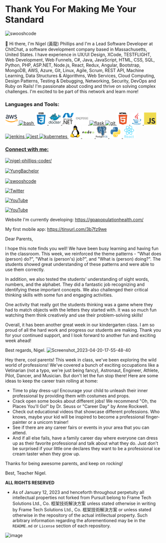 <h1 align="left"> Thank You For Making Me Your Standard </h1>
<p>
  
 <p align="left"> <img src="https://komarev.com/ghpvc/?username=swooshcode&label=Profile%20views&color=0e75b6&style=flat" alt="swooshcode" /> </p>
  <p> 🍯 Hi there, I'm Nigel (黃龍) Phillips and I'm a Lead Software Developer at ChitChat, a software development company based in Massachusetts, United States. I have experience in UX/UI Design, XCode, TESTFLIGHT, Web Development, Web Funnels, C#, Java, JavaScript, HTML, CSS, SQL, Python, PHP, ASP.NET, Node.js, React, Redux, Angular, Bootstrap, MongoDB, AWS, Azure, Git, Linux, Agile, Scrum, REST API, Machine Learning, Data Structures & Algorithms, Web Services, Cloud Computing, Design Patterns, Testing & Debugging, Networking, Security, DevOps and Ruby on Rails! I'm passionate about coding and thrive on solving complex challenges. I'm excited to be part of this network and learn more!
    

<h3 align="left">Languages and Tools:</h3>
<p align="left"> <a href="https://aws.amazon.com" target="_blank" rel="noreferrer"> <img src="https://raw.githubusercontent.com/devicons/devicon/master/icons/amazonwebservices/amazonwebservices-original-wordmark.svg" alt="aws" width="40" height="40"/> </a> <a href="https://www.gnu.org/software/bash/" target="_blank" rel="noreferrer"> <img src="https://www.vectorlogo.zone/logos/gnu_bash/gnu_bash-icon.svg" alt="bash" width="40" height="40"/> </a> <a href="https://www.w3schools.com/css/" target="_blank" rel="noreferrer"> <img src="https://raw.githubusercontent.com/devicons/devicon/master/icons/css3/css3-original-wordmark.svg" alt="css3" width="40" height="40"/> </a> <a href="https://www.docker.com/" target="_blank" rel="noreferrer"> <img src="https://raw.githubusercontent.com/devicons/devicon/master/icons/docker/docker-original-wordmark.svg" alt="docker" width="40" height="40"/> </a> <a href="https://dotnet.microsoft.com/" target="_blank" rel="noreferrer"> <img src="https://raw.githubusercontent.com/devicons/devicon/master/icons/dot-net/dot-net-original-wordmark.svg" alt="dotnet" width="40" height="40"/> </a> <a href="https://expressjs.com" target="_blank" rel="noreferrer"> <img src="https://raw.githubusercontent.com/devicons/devicon/master/icons/express/express-original-wordmark.svg" alt="express" width="40" height="40"/> </a> <a href="https://flask.palletsprojects.com/" target="_blank" rel="noreferrer"> <img src="https://www.vectorlogo.zone/logos/pocoo_flask/pocoo_flask-icon.svg" alt="flask" width="40" height="40"/> </a> <a href="https://git-scm.com/" target="_blank" rel="noreferrer"> <img src="https://www.vectorlogo.zone/logos/git-scm/git-scm-icon.svg" alt="git" width="40" height="40"/> </a> <a href="https://www.w3.org/html/" target="_blank" rel="noreferrer"> <img src="https://raw.githubusercontent.com/devicons/devicon/master/icons/html5/html5-original-wordmark.svg" alt="html5" width="40" height="40"/> </a> <a href="https://www.java.com" target="_blank" rel="noreferrer"> <img src="https://raw.githubusercontent.com/devicons/devicon/master/icons/java/java-original.svg" alt="java" width="40" height="40"/> </a> <a href="https://developer.mozilla.org/en-US/docs/Web/JavaScript" target="_blank" rel="noreferrer"> <img src="https://raw.githubusercontent.com/devicons/devicon/master/icons/javascript/javascript-original.svg" alt="javascript" width="40" height="40"/> </a> <a href="https://www.jenkins.io" target="_blank" rel="noreferrer"> <img src="https://www.vectorlogo.zone/logos/jenkins/jenkins-icon.svg" alt="jenkins" width="40" height="40"/> </a> <a href="https://jestjs.io" target="_blank" rel="noreferrer"> <img src="https://www.vectorlogo.zone/logos/jestjsio/jestjsio-icon.svg" alt="jest" width="40" height="40"/> </a> <a href="https://kubernetes.io" target="_blank" rel="noreferrer"> <img src="https://www.vectorlogo.zone/logos/kubernetes/kubernetes-icon.svg" alt="kubernetes" width="40" height="40"/> </a> <a href="https://www.linux.org/" target="_blank" rel="noreferrer"> <img src="https://raw.githubusercontent.com/devicons/devicon/master/icons/linux/linux-original.svg" alt="linux" width="40" height="40"/> </a> <a href="https://www.mathworks.com/" target="_blank" rel="noreferrer"> <img src="https://raw.githubusercontent.com/devicons/devicon/master/icons/nodejs/nodejs-original-wordmark.svg" alt="nodejs" width="40" height="40"/> </a> <a href="https://www.postgresql.org" target="_blank" rel="noreferrer"> <img src="https://raw.githubusercontent.com/devicons/devicon/master/icons/postgresql/postgresql-original-wordmark.svg" alt="postgresql" width="40" height="40"/> </a> <a href="https://www.python.org" target="_blank" rel="noreferrer"> <img src="https://raw.githubusercontent.com/devicons/devicon/master/icons/python/python-original.svg" alt="python" width="40" height="40"/> </a> <a href="https://reactjs.org/" target="_blank" rel="noreferrer"> <img src="https://raw.githubusercontent.com/devicons/devicon/master/icons/react/react-original-wordmark.svg" alt="react" width="40" height="40"/> </a> <a href="https://unity.com/" target="_blank" rel="noreferrer"> 
  
<h3 align="left">Connect with me:</h3>
<p align="left">
<a href="https://www.linkedin.com/in/nigel-phillips-coder/" target="blank"><img align="center" src="https://raw.githubusercontent.com/rahuldkjain/github-profile-readme-generator/master/src/images/icons/Social/linked-in-alt.svg" alt="nigel-phillips-coder/" height="30" width="40" /></a>
</p>

<a href="https://www.facebook.com/YungBachelor" target="blank"><img align="center" src="https://raw.githubusercontent.com/rahuldkjain/github-profile-readme-generator/master/src/images/icons/Social/facebook-alt.svg" alt="YungBachelor" height="30" width="40" /></a>

  
 <a href="https://www.instagram.com/swooshcode/" target="_blank" rel="noopener noreferrer"><img align="center" src="https://raw.githubusercontent.com/rahuldkjain/github-profile-readme-generator/master/src/images/icons/Social/instagram.svg" alt="swooshcode" height="30" width="40" /></a>

  <a href="https://twitter.com/SunOfDogbari"><img src="https://dougs-crossing-game.netlify.app/twitter.svg" alt="Twitter" width="25" height="25" /></a>

<a href="https://www.youtube.com/channel/UC6e9HvwaEPQhtdY3l6uizbg"><img src="https://dougs-crossing-game.netlify.app/youtube.svg" alt="YouTube" width="25" height="25" /></a>

<a href="mailto:jobs4me321@gmail.com?subject=[GitHub]"><img src="https://dougs-crossing-game.netlify.app/gmail.svg" alt="YouTube" width="25" height="25" /></a>
  
  
Website I'm currently developing: 
https://gpapopulationhealth.com/

  
My first mobile app: 
https://tinyurl.com/3b7fz9we

Dear Parents,

I hope this note finds you well! We have been busy learning and having fun in the classroom. This week, we reinforced the theme patterns - "What does (person) do?", "What is (person's) job?", and "What is (person) doing?". The students showed great understanding of these patterns and were able to use them correctly.

In addition, we also tested the students' understanding of sight words, numbers, and the alphabet. They did a fantastic job recognizing and identifying these important concepts. We also challenged their critical thinking skills with some fun and engaging activities.

One activity that really got the students thinking was a game where they had to match objects with the letters they started with. It was so much fun watching them think creatively and use their problem-solving skills!

Overall, it has been another great week in our kindergarten class. I am so proud of all the hard work and progress our students are making. Thank you for your continued support, and I look forward to another fun and exciting week ahead!

Best regards,
Nigel.
![Screenshot_2023-04-20-17-55-48-40](https://user-images.githubusercontent.com/115655242/233399267-33a106d3-c90b-4e29-a089-bcb2909bba70.jpg)

Hey there, cool parents! This week in class, we've been exploring the wild world of professions! We've covered a bunch of exciting occupations like a Vetinarian (not a typo, we're just being fancy), Astronaut, Engineer, Athlete, Pilot, Dancer, and Musician. But don't let the fun stop there! Here are some ideas to keep the career train rolling at home: 

- Time to play dress-up! Encourage your child to unleash their inner professional by providing them with costumes and props.
- Crack open some books about different jobs! We recommend "Oh, the Places You'll Go!" by Dr. Seuss or "Career Day" by Anne Rockwell. 
- Check out educational videos that showcase different professions. Who knows, maybe your kid will be inspired to become a professional finger-painter or a unicorn trainer!
- See if there are any career fairs or events in your area that you can attend. 
- And if all else fails, have a family career day where everyone can dress up as their favorite professional and talk about what they do. Just don't be surprised if your little one declares they want to be a professional ice cream taster when they grow up. 

Thanks for being awesome parents, and keep on rocking! 

Best, 
Teacher Nigel.
  
**ALL RIGHTS RESERVED**
- As of January 12, 2023 and henceforth throughout perpetuity all intellectual properties not forked from Pursuit belong to Frame Tech Solutions Ltd., Co. 框架技術解決方案 unless stated otherwise in writing by Frame Tech Solutions Ltd., Co. 框架技術解決方案 or unless stated otherwise in the repository of the actual intillectual property. Such arbitrary information regarding the aforementioned may be in the `README.md` or `License` section of each repository.

![image](https://user-images.githubusercontent.com/115655242/224469895-2952625e-0d72-433f-aef0-d75d12009a9a.png)
